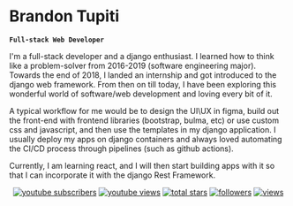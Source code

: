 # Brandon Tupiti

**`Full-stack Web Developer`**

I'm a full-stack developer and a django enthusiast. I learned how to think like a problem-solver from 2016-2019 (software engineering major). Towards the end of 2018, I landed an internship and got introduced to the django web framework. From then on till today, I have been exploring this wonderful world of software/web development and loving every bit of it. 

A typical workflow for me would be to design the UI\UX in figma, build out the front-end with frontend libraries (bootstrap, bulma, etc) or use custom css and javascript, and then use the templates in my django application. I usually deploy my apps on django containers and always loved automating the CI/CD process through pipelines (such as github actions). 

Currently, I am learning react, and I will then start building apps with it so that I can incorporate it with the django Rest Framework.

<p align="center">
  <a href="https://www.youtube.com/c/DevProTips?sub_confirmation=1">
    <img alt="youtube subscribers" title="Subscribe to my YouTube channel" src="https://freshidea.com/jonah/app/youtube-stats-badges/subscribers-badge.php"/></a>
  <a href="https://www.youtube.com/c/DevProTips">
    <img alt="youtube views" title="YouTube views" src="https://freshidea.com/jonah/app/youtube-stats-badges/view-count-badge.php"/></a> 
  <a href="https://github.com/DenverCoder1?tab=repositories&sort=stargazers">
    <img alt="total stars" title="Total stars on GitHub" src="https://custom-icon-badges.demolab.com/github/stars/DenverCoder1?color=55960c&style=for-the-badge&labelColor=488207&logo=star"/></a>
  <a href="https://github.com/DenverCoder1?tab=followers">
    <img alt="followers" title="Follow me on Github" src="https://custom-icon-badges.demolab.com/github/followers/DenverCoder1?color=236ad3&labelColor=1155ba&style=for-the-badge&logo=person-add&label=Follow&logoColor=white"/></a>
  <a href="https://github.com/DenverCoder1/Simple-View-Counter">
    <img alt="views" title="GitHub profile views" src="https://freshidea.com/jonah/app/DenverCoder1-profile-views"/></a>
</p>
